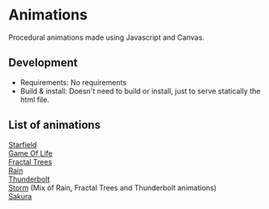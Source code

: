 # Animations

Procedural animations made using Javascript and Canvas.

## Development
- Requirements: No requirements
- Build & install: Doesn't need to build or install, just to serve statically the html file.

## List of animations
[Starfield](http://lopezreynau.me/Animations/Starfield/)  
[Game Of Life](http://lopezreynau.me/Animations/GameOfLife/)  
[Fractal Trees](http://lopezreynau.me/Animations/FractalTrees/)  
[Rain](http://lopezreynau.me/Animations/Rain/)  
[Thunderbolt](http://lopezreynau.me/Animations/Thunderbolt/)  
[Storm](http://lopezreynau.me/Animations/Storm/) (Mix of Rain, Fractal Trees and Thunderbolt animations)  
[Sakura](http://lopezreynau.me/Animations/JapaneseTree/)
